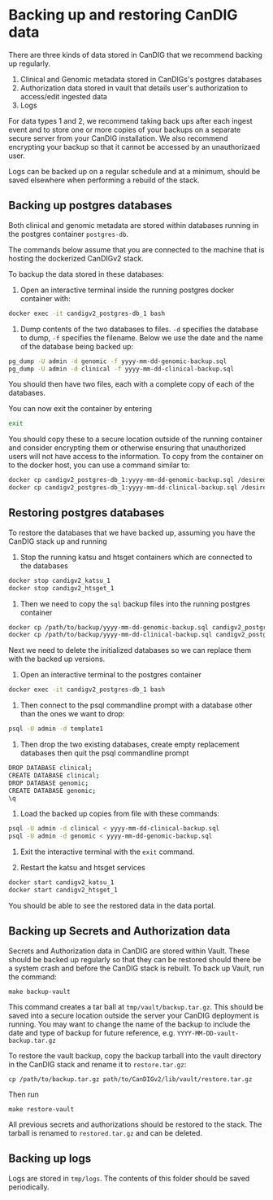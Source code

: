# Backing up and restoring CanDIG data

There are three kinds of data stored in CanDIG that we recommend backing up regularly.
1. Clinical and Genomic metadata stored in CanDIGs's postgres databases
2. Authorization data stored in vault that details user's authorization to access/edit ingested data
3. Logs

For data types 1 and 2, we recommend taking back ups after each ingest event and to store one or more copies of your backups on a separate secure server from your CanDIG installation. We also recommend encrypting your backup so that it cannot be accessed by an unauthorizaed user.

Logs can be backed up on a regular schedule and at a minimum, should be saved elsewhere when performing a rebuild of the stack.

## Backing up postgres databases

Both clinical and genomic metadata are stored within databases running in the postgres container `postgres-db`. 

The commands below assume that you are connected to the machine that is hosting the dockerized CanDIGv2 stack.

To backup the data stored in these databases:

1. Open an interactive terminal inside the running postgres docker container with:

```bash
docker exec -it candigv2_postgres-db_1 bash
```

1. Dump contents of the two databases to files. `-d` specifies the database to dump, `-f` specifies the filename. Below we use the date and the name of the database being backed up:

```bash
pg_dump -U admin -d genomic -f yyyy-mm-dd-genomic-backup.sql
pg_dump -U admin -d clinical -f yyyy-mm-dd-clinical-backup.sql
```

You should then have two files, each with a complete copy of each of the databases. 

You can now exit the container by entering

```bash
exit
```

You should copy these to a secure location outside of the running container and consider encrypting them or otherwise ensuring that unauthorized users will not have access to the information. To copy from the container on to the docker host, you can use a command similar to: 

```bash
docker cp candigv2_postgres-db_1:yyyy-mm-dd-genomic-backup.sql /desired/path/target
docker cp candigv2_postgres-db_1:yyyy-mm-dd-clinical-backup.sql /desired/path/target
```

## Restoring postgres databases

To restore the databases that we have backed up, assuming you have the CanDIG stack up and running 

1. Stop the running katsu and htsget containers which are connected to the databases

```bash
docker stop candigv2_katsu_1
docker stop candigv2_htsget_1
```

1. Then we need to copy the `sql` backup files into the running postgres container

```bash
docker cp /path/to/backup/yyyy-mm-dd-genomic-backup.sql candigv2_postgres-db_1:/yyyy-mm-dd-genomic-backup.sql
docker cp /path/to/backup/yyyy-mm-dd-clinical-backup.sql candigv2_postgres-db_1:/yyyy-mm-dd-clinical-backup.sql
```

Next we need to delete the initialized databases so we can replace them with the backed up versions. 

1. Open an interactive terminal to the postgres container

```bash
docker exec -it candigv2_postgres-db_1 bash
```

1. Then connect to the psql commandline prompt with a database other than the ones we want to drop:

```bash
psql -U admin -d template1
```

1. Then drop the two existing databases, create empty replacement databases then quit the psql commandline prompt

```bash
DROP DATABASE clinical;
CREATE DATABASE clinical;
DROP DATABASE genomic;
CREATE DATABASE genomic;
\q
```

1. Load the backed up copies from file with these commands:

```bash
psql -U admin -d clinical < yyyy-mm-dd-clinical-backup.sql
psql -U admin -d genomic < yyyy-mm-dd-genomic-backup.sql
```

1. Exit the interactive terminal with the `exit` command.

1. Restart the katsu and htsget services

```bash
docker start candigv2_katsu_1
docker start candigv2_htsget_1
```

You should be able to see the restored data in the data portal.

## Backing up Secrets and Authorization data

Secrets and Authorization data in CanDIG are stored within Vault. These should be backed up regularly so that they can be restored should there be a system crash and before the CanDIG stack is rebuilt. To back up Vault, run the command:

```
make backup-vault
```

This command creates a tar ball at `tmp/vault/backup.tar.gz`. This should be saved into a secure location outside the server your CanDIG deployment is running. You may want to change the name of the backup to include the date and type of backup for future reference, e.g. `YYYY-MM-DD-vault-backup.tar.gz`

To restore the vault backup, copy the backup tarball into the vault directory in the CanDIG stack and rename it to `restore.tar.gz`:

```
cp /path/to/backup.tar.gz path/to/CanDIGv2/lib/vault/restore.tar.gz
```

Then run

```
make restore-vault
```

All previous secrets and authorizations should be restored to the stack. The tarball is renamed to `restored.tar.gz` and can be deleted.

## Backing up logs

Logs are stored in `tmp/logs`. The contents of this folder should be saved periodically.
